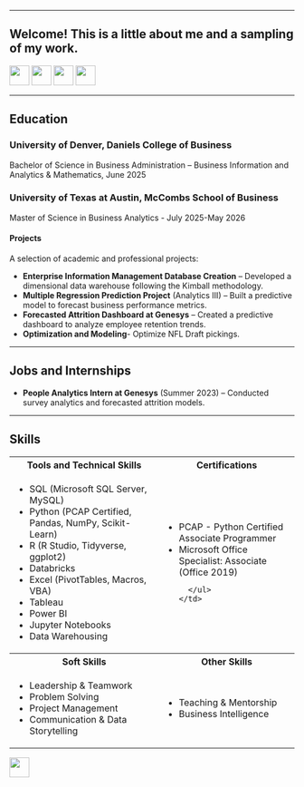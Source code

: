 <a name="top"></a>
<hr>

## Welcome! This is a little about me and a sampling of my work.
[<img src="https://user-images.githubusercontent.com/91146906/162140860-bfb69654-5603-49bd-a7a1-a836ab1c772c.svg" height="35"/>](#education)
[<img src="https://user-images.githubusercontent.com/91146906/152290724-72946642-3e58-4ba3-b5b8-b687628526b1.svg" height="35"/>](#projects)
[<img src="https://user-images.githubusercontent.com/91146906/162140921-207cd392-cfe5-40e6-a84e-0a16e19e405a.svg" height="35"/>](#profExp)
[<img src="https://user-images.githubusercontent.com/91146906/162140965-cf707805-9abd-43f7-8314-4f96794c44dc.svg" height="35"/>](#skills)

<a name="education"></a>
<hr>

## Education
### University of Denver, Daniels College of Business
Bachelor of Science in Business Administration – Business Information and Analytics & Mathematics, June 2025
### University of Texas at Austin, McCombs School of Business
Master of Science in Business Analytics - July 2025-May 2026

<a name="projects"></a>
#### Projects
A selection of academic and professional projects:
- **Enterprise Information Management Database Creation** – Developed a dimensional data warehouse following the Kimball methodology.
- **Multiple Regression Prediction Project** (Analytics III) – Built a predictive model to forecast business performance metrics.
- **Forecasted Attrition Dashboard at Genesys** – Created a predictive dashboard to analyze employee retention trends.
- **Optimization and Modeling**- Optimize NFL Draft pickings.


<a name="profExp"></a>
<hr>

## Jobs and Internships
- **People Analytics Intern at Genesys** (Summer 2023) – Conducted survey analytics and forecasted attrition models.


<a name="skills"></a>
<hr>

## Skills

<table>
  <tr>
    <th>Tools and Technical Skills</th>
    <th>Certifications</th>
  </tr>
  <tr>
    <td>
     <ul>
        <li>SQL (Microsoft SQL Server, MySQL)</li>
        <li>Python (PCAP Certified, Pandas, NumPy, Scikit-Learn)</li>
        <li>R (R Studio, Tidyverse, ggplot2)</li>
        <li>Databricks</li>
        <li>Excel (PivotTables, Macros, VBA)</li>
        <li>Tableau</li>
        <li>Power BI</li>
        <li>Jupyter Notebooks</li>
        <li>Data Warehousing</li>
      </ul>
    </td>
    <td>
     <ul>
        <li>PCAP - Python Certified Associate Programmer</a></li>
        <li>Microsoft Office Specialist: Associate (Office 2019) </li>
    
      </ul>
    </td>
  </tr>
  <tr>
    <th>Soft Skills</th>
    <th>Other Skills</th>
 </tr>
 <tr>
   <td>
     <ul>
        <li>Leadership & Teamwork</li>
        <li>Problem Solving</li>
        <li>Project Management</li>
        <li>Communication & Data Storytelling</li>
     </ul>
   </td>
   <td>
     <ul>
        <li>Teaching & Mentorship</li>
        <li>Business Intelligence</li>
     </ul>
   </td>
 </tr>
</table>

[<img src="https://user-images.githubusercontent.com/91146906/152072378-b0168a2d-e85c-47c6-a272-fcfb3f6a44ae.svg" height="35"/>](#top)
